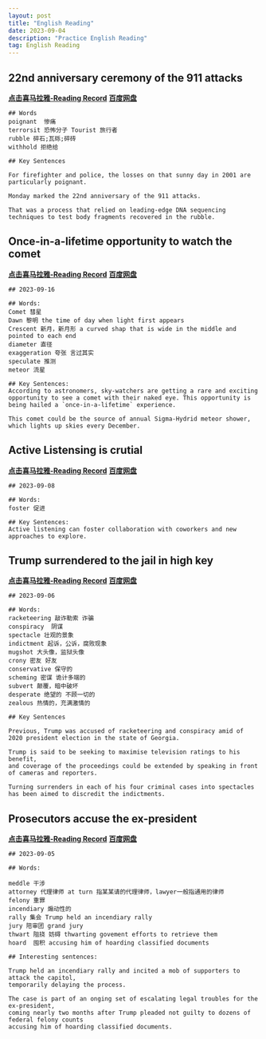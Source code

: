 ```yaml
---
layout: post
title: "English Reading"
date: 2023-09-04
description: "Practice English Reading"
tag: English Reading
---   
```


## 22nd anniversary ceremony of the 911 attacks
<a href="https://xima.tv/1_X6dsC1?_sonic=0"><b>点击喜马拉雅-Reading Record</b></a>    <a href="https://pan.baidu.com/s/1M8HuvvvYqmdd8QBEG5PXUA?pwd=8saj"><b>百度网盘</b></a> 

```
## Words
poignant  惨痛
terrorsit 恐怖分子 Tourist 旅行者
rubble 碎石;瓦砾;碎砖
withhold 拒绝给

## Key Sentences

For firefighter and police, the losses on that sunny day in 2001 are particularly poignant.

Monday marked the 22nd anniversary of the 911 attacks.

That was a process that relied on leading-edge DNA sequencing techniques to test body fragments recovered in the rubble.
```

## Once-in-a-lifetime opportunity to watch the comet
<a href="https://xima.tv/1_4swjnD?_sonic=0"><b>点击喜马拉雅-Reading Record</b></a>    <a href="https://pan.baidu.com/s/1WXj7LTjlLij09-sEeJC_Vw?pwd=8saj"><b>百度网盘</b></a> 


```
## 2023-09-16

## Words:
Comet 彗星
Dawn 黎明 the time of day when light first appears
Crescent 新月，新月形 a curved shap that is wide in the middle and pointed to each end
diameter 直径
exaggeration 夸张 言过其实
speculate 推测
meteor 流星

## Key Sentences:
According to astronomers, sky-watchers are getting a rare and exciting opportunity to see a comet with their naked eye. This opportunity is being hailed a `once-in-a-lifetime` experience.

This comet could be the source of annual Sigma-Hydrid meteor shower, which lights up skies every December.
```

## Active Listensing is crutial
<a href="https://xima.tv/1_Gf0pd3?_sonic=0"><b>点击喜马拉雅-Reading Record</b></a>   <a href="https://pan.baidu.com/s/1yrVFu7wnNjUM_3mGI36h4g?pwd=8saj"><b>百度网盘</b></a> 

```
## 2023-09-08

## Words:
foster 促进

## Key Sentences:
Active listening can foster collaboration with coworkers and new approaches to explore.
```

## Trump surrendered to the jail in high key

<a href="https://xima.tv/1_ciIMQV?_sonic=0"><b>点击喜马拉雅-Reading Record</b></a>   <a href="https://pan.baidu.com/s/19QQGaed6nf4w_eMDxOw6hg?pwd=8saj"><b>百度网盘</b></a> 

    ## 2023-09-06

    ## Words:
    racketeering 敲诈勒索 诈骗
    conspiracy  阴谋
    spectacle 壮观的景象
    indictment 起诉，公诉，腐败现象
    mugshot 大头像，监狱头像
    crony 密友 好友
    conservative 保守的
    scheming 密谋 诡计多端的
    subvert 颠覆，暗中破坏
    desperate 绝望的 不顾一切的
    zealous 热情的，充满激情的

    ## Key Sentences

    Previous, Trump was accused of racketeering and conspiracy amid of 2020 president election in the state of Georgia.

    Trump is said to be seeking to maximise television ratings to his benefit, 
    and coverage of the proceedings could be extended by speaking in front of cameras and reporters.

    Turning surrenders in each of his four criminal cases into spectacles has been aimed to discredit the indictments.

## Prosecutors accuse the ex-president

<a href="https://xima.tv/1_sFDH17q?_sonic=0"><b>点击喜马拉雅-Reading Record</b></a>    <a href="https://pan.baidu.com/s/1SWRSpr139DsQV8zE0yLCYA?pwd=8saj"><b>百度网盘</b></a> 

    ## 2023-09-05
    
    ## Words:

    meddle 干涉
    attorney 代理律师 at turn 指某某请的代理律师，lawyer一般指通用的律师
    felony 重罪
    incendiary 煽动性的
    rally 集会 Trump held an incendiary rally 
    jury 陪审团 grand jury
    thwart 阻挠 妨碍 thwarting govement efforts to retrieve them
    hoard  囤积 accusing him of hoarding classified documents

    ## Interesting sentences:

    Trump held an incendiary rally and incited a mob of supporters to attack the capitol, 
    temporarily delaying the process.

    The case is part of an onging set of escalating legal troubles for the ex-president,
    coming nearly two months after Trump pleaded not guilty to dozens of federal felony counts
    accusing him of hoarding classified documents.



